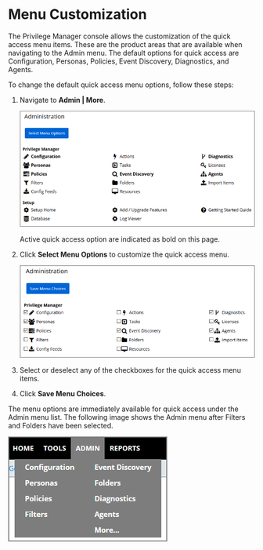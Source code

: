 [title]: # (Menu Customization)
[tags]: # (user preferences)
[priority]: # (1)
# Menu Customization

The Privilege Manager console allows the customization of the quick access menu items. These are the product areas that are available when navigating to the Admin menu. The default options for quick access are Configuration, Personas, Policies, Event Discovery, Diagnostics, and Agents.

To change the default quick access menu options, follow these steps:

1. Navigate to __Admin | More__.

   ![Administration page](images/admin-more.png)

   Active quick access option are indicated as bold on this page.
1. Click __Select Menu Options__ to customize the quick access menu.

   ![Menu options selection](images/select-menu-options.png)
1. Select or deselect any of the checkboxes for the quick access menu items.
1. Click __Save Menu Choices__.

The menu options are immediately available for quick access under the Admin menu list. The following image shows the Admin menu after Filters and Folders have been selected.

![Admin menu with added menu options](images/menu-customized.png)

